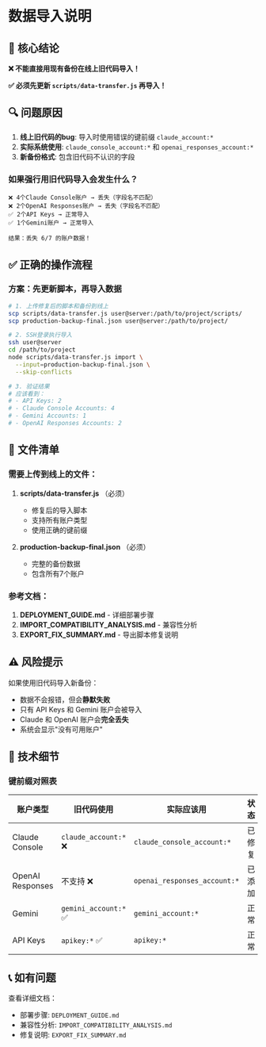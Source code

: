 # 数据导入说明

## 📌 核心结论

**❌ 不能直接用现有备份在线上旧代码导入！**

**✅ 必须先更新 `scripts/data-transfer.js` 再导入！**

## 🔍 问题原因

1. **线上旧代码的bug**: 导入时使用错误的键前缀 `claude_account:*`
2. **实际系统使用**: `claude_console_account:*` 和 `openai_responses_account:*`
3. **新备份格式**: 包含旧代码不认识的字段

### 如果强行用旧代码导入会发生什么？

```
❌ 4个Claude Console账户 → 丢失（字段名不匹配）
❌ 2个OpenAI Responses账户 → 丢失（字段名不匹配）
✅ 2个API Keys → 正常导入
✅ 1个Gemini账户 → 正常导入

结果：丢失 6/7 的账户数据！
```

## ✅ 正确的操作流程

### 方案：先更新脚本，再导入数据

```bash
# 1. 上传修复后的脚本和备份到线上
scp scripts/data-transfer.js user@server:/path/to/project/scripts/
scp production-backup-final.json user@server:/path/to/project/

# 2. SSH登录执行导入
ssh user@server
cd /path/to/project
node scripts/data-transfer.js import \
  --input=production-backup-final.json \
  --skip-conflicts

# 3. 验证结果
# 应该看到：
# - API Keys: 2
# - Claude Console Accounts: 4
# - Gemini Accounts: 1
# - OpenAI Responses Accounts: 2
```

## 📁 文件清单

### 需要上传到线上的文件：

1. **scripts/data-transfer.js** （必须）
   - 修复后的导入脚本
   - 支持所有账户类型
   - 使用正确的键前缀

2. **production-backup-final.json** （必须）
   - 完整的备份数据
   - 包含所有7个账户

### 参考文档：

1. **DEPLOYMENT_GUIDE.md** - 详细部署步骤
2. **IMPORT_COMPATIBILITY_ANALYSIS.md** - 兼容性分析
3. **EXPORT_FIX_SUMMARY.md** - 导出脚本修复说明

## ⚠️ 风险提示

如果使用旧代码导入新备份：
- 数据不会报错，但会**静默失败**
- 只有 API Keys 和 Gemini 账户会被导入
- Claude 和 OpenAI 账户会**完全丢失**
- 系统会显示"没有可用账户"

## 🔧 技术细节

### 键前缀对照表

| 账户类型 | 旧代码使用 | 实际应该用 | 状态 |
|---------|-----------|-----------|------|
| Claude Console | `claude_account:*` ❌ | `claude_console_account:*` | 已修复 |
| OpenAI Responses | 不支持 ❌ | `openai_responses_account:*` | 已添加 |
| Gemini | `gemini_account:*` ✅ | `gemini_account:*` | 正常 |
| API Keys | `apikey:*` ✅ | `apikey:*` | 正常 |

## 📞 如有问题

查看详细文档：
- 部署步骤: `DEPLOYMENT_GUIDE.md`
- 兼容性分析: `IMPORT_COMPATIBILITY_ANALYSIS.md`
- 修复说明: `EXPORT_FIX_SUMMARY.md`

